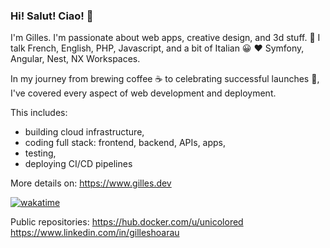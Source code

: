 ### Hi! Salut! Ciao! 👋

I'm Gilles. I'm passionate about web apps, creative design, and 3d stuff.
👋 I talk French, English, PHP, Javascript, and a bit of Italian 😀
❤️ Symfony, Angular, Nest, NX Workspaces.

In my journey from brewing coffee ☕️ to celebrating successful launches 🎉, \
I've covered every aspect of web development and deployment.

This includes:
- building cloud infrastructure,
- coding full stack: frontend, backend, APIs, apps,
- testing,
- deploying CI/CD pipelines

More details on: https://www.gilles.dev

[![wakatime](https://wakatime.com/badge/user/36d0aa99-a7ae-4bb7-a202-a3409eae939c.svg)](https://wakatime.com/@36d0aa99-a7ae-4bb7-a202-a3409eae939c)

Public repositories: https://hub.docker.com/u/unicolored \
https://www.linkedin.com/in/gilleshoarau

<!--
**unicolored/unicolored** is a ✨ _special_ ✨ repository because its `README.md` (this file) appears on your GitHub profile.

Here are some ideas to get you started:

- 🔭 I’m currently working on ...
- 🌱 I’m currently learning ...
- 👯 I’m looking to collaborate on ...
- 🤔 I’m looking for help with ...
- 💬 Ask me about ...
- 📫 How to reach me: ...
- 😄 Pronouns: ...
- ⚡ Fun fact: ...
-->

